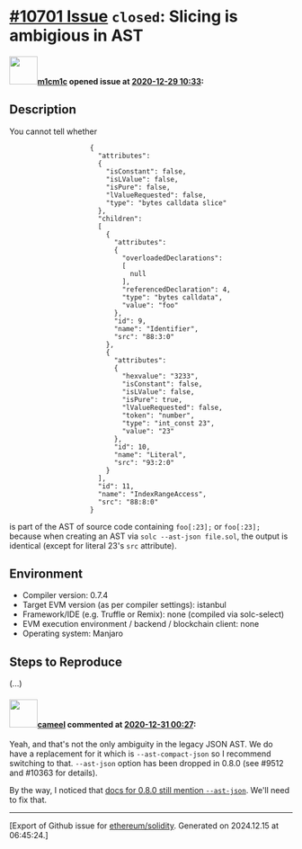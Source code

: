 # [\#10701 Issue](https://github.com/ethereum/solidity/issues/10701) `closed`: Slicing is ambigious in AST

#### <img src="https://avatars.githubusercontent.com/u/11382432?u=fa6a858d4717da0a12d62fe788096cd25fb24b95&v=4" width="50">[m1cm1c](https://github.com/m1cm1c) opened issue at [2020-12-29 10:33](https://github.com/ethereum/solidity/issues/10701):

## Description

You cannot tell whether

```
                    {
                      "attributes":
                      {
                        "isConstant": false,
                        "isLValue": false,
                        "isPure": false,
                        "lValueRequested": false,
                        "type": "bytes calldata slice"
                      },
                      "children":
                      [
                        {
                          "attributes":
                          {
                            "overloadedDeclarations":
                            [
                              null
                            ],
                            "referencedDeclaration": 4,
                            "type": "bytes calldata",
                            "value": "foo"
                          },
                          "id": 9,
                          "name": "Identifier",
                          "src": "88:3:0"
                        },
                        {
                          "attributes":
                          {
                            "hexvalue": "3233",
                            "isConstant": false,
                            "isLValue": false,
                            "isPure": true,
                            "lValueRequested": false,
                            "token": "number",
                            "type": "int_const 23",
                            "value": "23"
                          },
                          "id": 10,
                          "name": "Literal",
                          "src": "93:2:0"
                        }
                      ],
                      "id": 11,
                      "name": "IndexRangeAccess",
                      "src": "88:8:0"
                    }
```
is part of the AST of source code containing `foo[:23];` or `foo[:23];` because when creating an AST via `solc --ast-json file.sol`, the output is identical (except for literal 23's `src` attribute).


## Environment

- Compiler version: 0.7.4
- Target EVM version (as per compiler settings): istanbul
- Framework/IDE (e.g. Truffle or Remix): none (compiled via solc-select)
- EVM execution environment / backend / blockchain client: none
- Operating system: Manjaro

## Steps to Reproduce
(...)

#### <img src="https://avatars.githubusercontent.com/u/137030?v=4" width="50">[cameel](https://github.com/cameel) commented at [2020-12-31 00:27](https://github.com/ethereum/solidity/issues/10701#issuecomment-752800211):

Yeah, and that's not the only ambiguity in the legacy JSON AST. We do have a replacement for it which is `--ast-compact-json` so I recommend switching to that. `--ast-json` option has been dropped in 0.8.0 (see #9512 and #10363 for details).

By the way, I noticed that [docs for 0.8.0 still mention `--ast-json`](https://github.com/ethereum/solidity/blob/develop/docs/using-the-compiler.rst#basic-usage). We'll need to fix that.


-------------------------------------------------------------------------------



[Export of Github issue for [ethereum/solidity](https://github.com/ethereum/solidity). Generated on 2024.12.15 at 06:45:24.]
